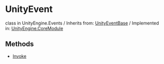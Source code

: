# UnityEvent
class in UnityEngine.Events
 / Inherits from: <a href="https://docs.unity3d.com/6000.0/Documentation/ScriptReference/UnityEventBase.html" target="_blank">UnityEventBase</a> / Implemented in: <a href="https://docs.unity3d.com/6000.0/Documentation/ScriptReference/UnityEngine.CoreModule.html" target="_blank">UnityEngine.CoreModule</a>
## Methods
- <a href="https://docs.unity3d.com/6000.0/Documentation/ScriptReference/UnityEvent.Invoke.html" target="_blank">Invoke</a>
